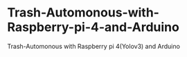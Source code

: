 # Trash-Automonous-with-Raspberry-pi-4-and-Arduino
Trash-Automonous with Raspberry pi 4(Yolov3) and Arduino 
